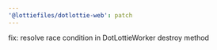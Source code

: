 ```yaml
---
'@lottiefiles/dotlottie-web': patch
---
```


fix: resolve race condition in DotLottieWorker destroy method
